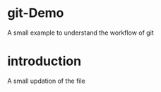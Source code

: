 # git-Demo
A small example to understand the workflow of git
# introduction
A small updation of the file
